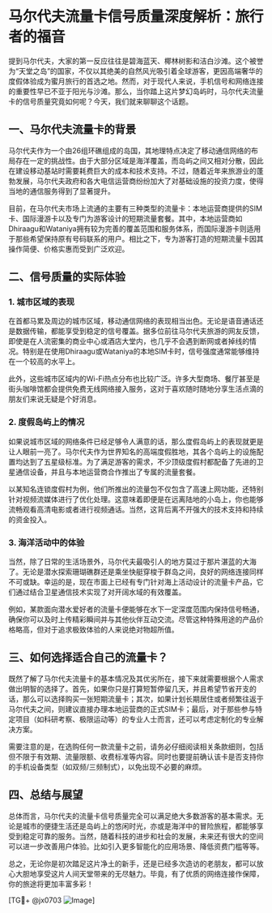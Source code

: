 # 马尔代夫流量卡信号质量深度解析：旅行者的福音

提到马尔代夫，大家的第一反应往往是碧海蓝天、椰林树影和洁白沙滩。这个被誉为“天堂之岛”的国家，不仅以其绝美的自然风光吸引着全球游客，更因高端奢华的度假体验成为蜜月旅行的首选之地。然而，对于现代人来说，手机信号和网络连接的重要性早已不亚于阳光与沙滩。那么，当你踏上这片梦幻岛屿时，马尔代夫流量卡的信号质量究竟如何呢？今天，我们就来聊聊这个话题。

## 一、马尔代夫流量卡的背景

马尔代夫作为一个由26组环礁组成的岛国，其地理特点决定了移动通信网络的布局存在一定的挑战性。由于大部分区域是海洋覆盖，而岛屿之间又相对分散，因此在建设移动基站时需要耗费巨大的成本和技术支持。不过，随着近年来旅游业的蓬勃发展，马尔代夫政府和各大电信运营商纷纷加大了对基础设施的投资力度，使得当地的通信服务得到了显著提升。

目前，在马尔代夫市场上流通的主要有三种类型的流量卡：本地运营商提供的SIM卡、国际漫游卡以及专门为游客设计的短期流量套餐。其中，本地运营商如Dhiraagu和Wataniya拥有较为完善的覆盖范围和服务体系，而国际漫游卡则适用于那些希望保持原有号码联系的用户。相比之下，专为游客打造的短期流量卡因其操作简便、价格实惠而受到广泛欢迎。

## 二、信号质量的实际体验

### 1. 城市区域的表现

在首都马累及周边的城市区域，移动通信网络的表现相当出色。无论是语音通话还是数据传输，都能享受到稳定的信号覆盖。据多位前往马尔代夫旅游的网友反馈，即使是在人流密集的商业中心或酒店大堂内，也几乎不会遇到断网或者掉线的情况。特别是在使用Dhiraagu或Wataniya的本地SIM卡时，信号强度通常能够维持在一个较高的水平上。

此外，这些城市区域内的Wi-Fi热点分布也比较广泛。许多大型商场、餐厅甚至是街头咖啡馆都会提供免费无线网络接入服务，这对于喜欢随时随地分享生活点滴的朋友们来说无疑是个好消息。

### 2. 度假岛屿上的情况

如果说城市区域的网络条件已经足够令人满意的话，那么度假岛屿上的表现就更是让人眼前一亮了。马尔代夫作为世界知名的高端度假胜地，其各个岛屿上的设施配置均达到了五星级标准。为了满足游客的需求，不少顶级度假村都配备了先进的卫星通信设备，并且与本地运营商合作推出了专属的流量套餐。

以某知名连锁度假村为例，他们所推出的流量包不仅包含了高速上网功能，还特别针对视频流媒体进行了优化处理。这意味着即便是在远离陆地的小岛上，你也能够流畅观看高清电影或者进行视频通话。当然，这背后离不开强大的技术支持和持续的资金投入。

### 3. 海洋活动中的体验

当然，除了日常的生活场景外，马尔代夫最吸引人的地方莫过于那片湛蓝的大海了。无论是潜水探索珊瑚礁群还是乘坐快艇穿梭于群岛之间，良好的网络连接同样不可或缺。幸运的是，现在市面上已经有专门针对海上活动设计的流量卡产品，它们通过结合卫星通信技术实现了对开阔水域的有效覆盖。

例如，某款面向潜水爱好者的流量卡便能够在水下一定深度范围内保持信号畅通，确保你可以及时上传精彩瞬间并与其他伙伴互动交流。尽管这种特殊用途的产品价格略高，但对于追求极致体验的人来说绝对物超所值。

## 三、如何选择适合自己的流量卡？

既然了解了马尔代夫流量卡的基本情况及其优劣所在，接下来就需要根据个人需求做出明智的选择了。首先，如果你只是打算短暂停留几天，并且希望节省开支的话，那么可以选择购买一张短期流量卡；其次，如果计划长期居住或者频繁往返于马尔代夫之间，则建议直接办理本地运营商的正式SIM卡；最后，对于那些参与特定项目（如科研考察、极限运动等）的专业人士而言，还可以考虑定制化的专业解决方案。

需要注意的是，在选购任何一款流量卡之前，请务必仔细阅读相关条款细则，包括但不限于有效期、流量限额、收费标准等内容。同时也要提前确认该卡是否支持你的手机设备类型（如双频/三频制式），以免出现不必要的麻烦。

## 四、总结与展望

总体而言，马尔代夫的流量卡信号质量完全可以满足绝大多数游客的基本需求。无论是城市的便捷生活还是岛屿上的悠闲时光，亦或是海洋中的冒险旅程，都能够享受到稳定可靠的服务。当然，随着科技的进步和社会的发展，未来还有很大的空间可以进一步改善用户体验。比如引入更多智能化的应用场景、降低资费门槛等等。

总之，无论你是初次踏足这片净土的新手，还是已经多次造访的老朋友，都可以放心大胆地享受这片人间天堂带来的无尽魅力。毕竟，有了优质的网络连接作保障，你的旅途将更加丰富多彩！

[TG💪+ @jx0703 ![Image](https://github.com/user-attachments/assets/dbca1d08-cadb-493c-b0ec-ad6f7a83f270)]